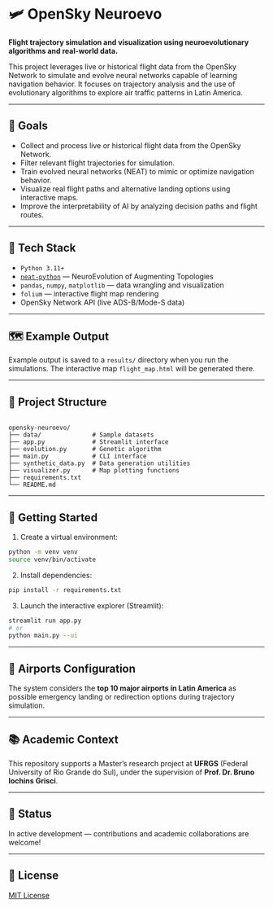 # 🛩️ OpenSky Neuroevo

**Flight trajectory simulation and visualization using neuroevolutionary algorithms and real-world data.**

This project leverages live or historical flight data from the OpenSky Network to simulate and evolve neural networks capable of learning navigation behavior. It focuses on trajectory analysis and the use of evolutionary algorithms to explore air traffic patterns in Latin America.

---

## 🎯 Goals

- Collect and process live or historical flight data from the OpenSky Network.
- Filter relevant flight trajectories for simulation.
- Train evolved neural networks (NEAT) to mimic or optimize navigation behavior.
- Visualize real flight paths and alternative landing options using interactive maps.
- Improve the interpretability of AI by analyzing decision paths and flight routes.

---

## 🧠 Tech Stack

- `Python 3.11+`
- [`neat-python`](https://github.com/CodeReclaimers/neat-python) — NeuroEvolution of Augmenting Topologies
- `pandas`, `numpy`, `matplotlib` — data wrangling and visualization
- `folium` — interactive flight map rendering
- OpenSky Network API (live ADS-B/Mode-S data)

---

## 🗺️ Example Output

Example output is saved to a `results/` directory when you run the
simulations. The interactive map `flight_map.html` will be generated there.

---

## 📁 Project Structure

```

opensky-neuroevo/
├── data/              # Sample datasets
├── app.py             # Streamlit interface
├── evolution.py       # Genetic algorithm
├── main.py            # CLI interface
├── synthetic_data.py  # Data generation utilities
├── visualizer.py      # Map plotting functions
├── requirements.txt
└── README.md

```

---

## 🚀 Getting Started

1. Create a virtual environment:

```bash
python -m venv venv
source venv/bin/activate
```

2. Install dependencies:

```bash
pip install -r requirements.txt
```

3. Launch the interactive explorer (Streamlit):

```bash
streamlit run app.py
# or
python main.py --ui
```


---

## 🛬 Airports Configuration

The system considers the **top 10 major airports in Latin America** as possible emergency landing or redirection options during trajectory simulation.

---

## 📚 Academic Context

This repository supports a Master’s research project at **UFRGS** (Federal University of Rio Grande do Sul), under the supervision of **Prof. Dr. Bruno Iochins Grisci**.

---

## 🚧 Status

In active development — contributions and academic collaborations are welcome!

---

## 📄 License

[MIT License](LICENSE)
